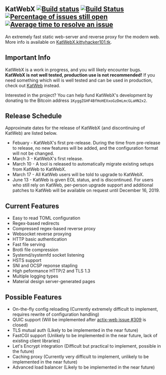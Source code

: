 ## KatWebX [![Build status](https://ci.appveyor.com/api/projects/status/9fjk67yk8ei7hnlg/branch/master?svg=true)](https://ci.appveyor.com/project/kittyhacker101/katwebx/branch/master) [![Build Status](https://travis-ci.com/kittyhacker101/KatWebX.svg?branch=master)](https://travis-ci.com/kittyhacker101/KatWebX) [![Percentage of issues still open](http://isitmaintained.com/badge/open/kittyhacker101/KatWebX.svg)](http://isitmaintained.com/project/kittyhacker101/KatWebX "Percentage of issues still open") [![Average time to resolve an issue](http://isitmaintained.com/badge/resolution/kittyhacker101/KatWebX.svg)](http://isitmaintained.com/project/kittyhacker101/KatWebX "Average time to resolve an issue")
An extremely fast static web-server and reverse proxy for the modern web. More info is available on [KatWebX.kittyhacker101.tk](https://katwebx.kittyhacker101.tk/).

## Important Info
KatWebX is a work in progress, and you will likely encounter bugs. **KatWebX is not well tested, production use is not recommended!**  If you need something which will is well tested and can be used in production, check out [KatWeb](https://github.com/kittyhacker101/KatWeb) instead.

Interested in the project? You can help fund KatWebX's development by donating to the Bitcoin address `1KyggZGHF4BfHoHEXxoGzDmLmcGLaHN2x2`.

## Release Schedule
Approximate dates for the release of KatWebX (and discontinuing of KatWeb) are listed below.
 - Febuary - KatWebX's first pre-release. During the time from pre-release to release, no new features will be added, and the configuration format will not be changed.
 - March 3 - KatWebX's first release.
 - March 10 - A tool is released to automatically migrate existing setups from KatWeb to KatWebX.
 - March 17 - All KatWeb users will be told to upgrade to KatWebX.
 - June 13 - KatWeb is given EOL status, and is discontinued. For users who still rely on KatWeb, per-person upgrade support and additional patches to KatWeb will be available on request until December 16, 2019.

## Current Features
- Easy to read TOML configuration
- Regex-based redirects
- Compressed regex-based reverse proxy
- Websocket reverse proxying
- HTTP basic authentication
- Fast file serving
- Brotli file compression
- Systemd/systemfd socket listening
- HSTS support
- SNI and OCSP reponse stapling
- High peformance HTTP/2 and TLS 1.3
- Multiple logging types
- Material design server-generated pages

## Possible Features
- On-the-fly config reloading (Currently extremely difficult to implement, requires rewrite of configuration handling)
- QUIC support (Will be implemented after [actix-web issue #309](https://github.com/actix/actix-web/issues/309) is closed)
- TLS mutual auth (Likely to be implemented in the near future)
- FastCGI support (Unlikely to be implemented in the near future, lack of existing client libraries)
- Let's Encrypt integration (Difficult but practical to implement, possible in the future)
- Caching proxy (Currently very difficult to implement, unlikely to be implemented in the near future)
- Advanced load balancer (Likely to be implemented in the near future)
